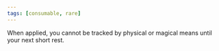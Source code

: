 ```yaml
---
tags: [consumable, rare]
---
```

When applied, you cannot be tracked by physical or magical means until your next short rest.
